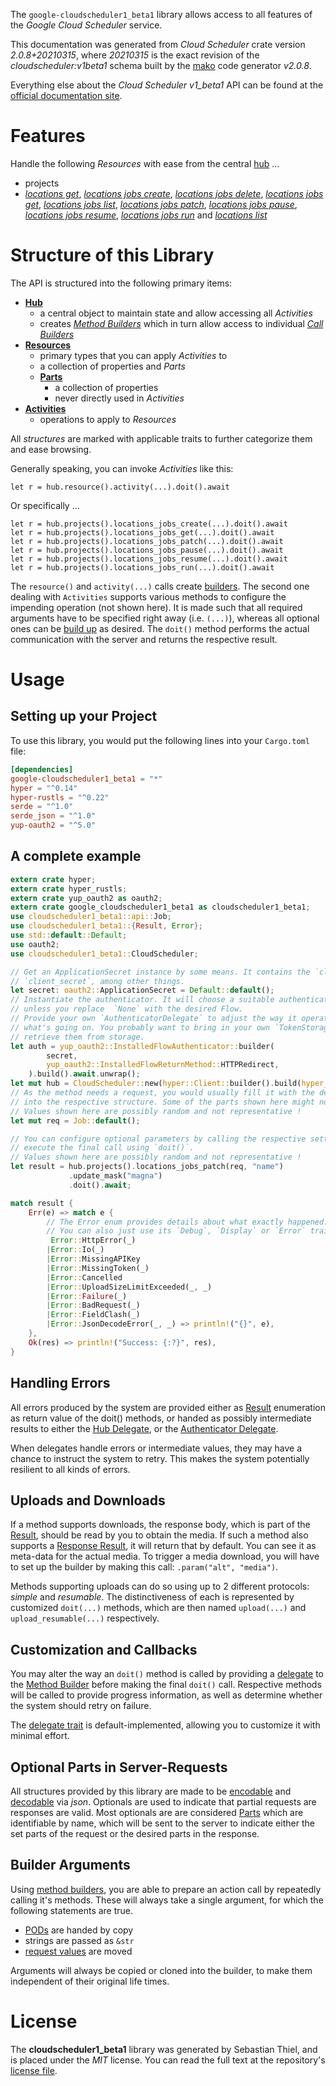 <!---
DO NOT EDIT !
This file was generated automatically from 'src/mako/api/README.md.mako'
DO NOT EDIT !
-->
The `google-cloudscheduler1_beta1` library allows access to all features of the *Google Cloud Scheduler* service.

This documentation was generated from *Cloud Scheduler* crate version *2.0.8+20210315*, where *20210315* is the exact revision of the *cloudscheduler:v1beta1* schema built by the [mako](http://www.makotemplates.org/) code generator *v2.0.8*.

Everything else about the *Cloud Scheduler* *v1_beta1* API can be found at the
[official documentation site](https://cloud.google.com/scheduler/).
# Features

Handle the following *Resources* with ease from the central [hub](https://docs.rs/google-cloudscheduler1_beta1/2.0.8+20210315/google_cloudscheduler1_beta1/CloudScheduler) ... 

* projects
 * [*locations get*](https://docs.rs/google-cloudscheduler1_beta1/2.0.8+20210315/google_cloudscheduler1_beta1/api::ProjectLocationGetCall), [*locations jobs create*](https://docs.rs/google-cloudscheduler1_beta1/2.0.8+20210315/google_cloudscheduler1_beta1/api::ProjectLocationJobCreateCall), [*locations jobs delete*](https://docs.rs/google-cloudscheduler1_beta1/2.0.8+20210315/google_cloudscheduler1_beta1/api::ProjectLocationJobDeleteCall), [*locations jobs get*](https://docs.rs/google-cloudscheduler1_beta1/2.0.8+20210315/google_cloudscheduler1_beta1/api::ProjectLocationJobGetCall), [*locations jobs list*](https://docs.rs/google-cloudscheduler1_beta1/2.0.8+20210315/google_cloudscheduler1_beta1/api::ProjectLocationJobListCall), [*locations jobs patch*](https://docs.rs/google-cloudscheduler1_beta1/2.0.8+20210315/google_cloudscheduler1_beta1/api::ProjectLocationJobPatchCall), [*locations jobs pause*](https://docs.rs/google-cloudscheduler1_beta1/2.0.8+20210315/google_cloudscheduler1_beta1/api::ProjectLocationJobPauseCall), [*locations jobs resume*](https://docs.rs/google-cloudscheduler1_beta1/2.0.8+20210315/google_cloudscheduler1_beta1/api::ProjectLocationJobResumeCall), [*locations jobs run*](https://docs.rs/google-cloudscheduler1_beta1/2.0.8+20210315/google_cloudscheduler1_beta1/api::ProjectLocationJobRunCall) and [*locations list*](https://docs.rs/google-cloudscheduler1_beta1/2.0.8+20210315/google_cloudscheduler1_beta1/api::ProjectLocationListCall)




# Structure of this Library

The API is structured into the following primary items:

* **[Hub](https://docs.rs/google-cloudscheduler1_beta1/2.0.8+20210315/google_cloudscheduler1_beta1/CloudScheduler)**
    * a central object to maintain state and allow accessing all *Activities*
    * creates [*Method Builders*](https://docs.rs/google-cloudscheduler1_beta1/2.0.8+20210315/google_cloudscheduler1_beta1/client::MethodsBuilder) which in turn
      allow access to individual [*Call Builders*](https://docs.rs/google-cloudscheduler1_beta1/2.0.8+20210315/google_cloudscheduler1_beta1/client::CallBuilder)
* **[Resources](https://docs.rs/google-cloudscheduler1_beta1/2.0.8+20210315/google_cloudscheduler1_beta1/client::Resource)**
    * primary types that you can apply *Activities* to
    * a collection of properties and *Parts*
    * **[Parts](https://docs.rs/google-cloudscheduler1_beta1/2.0.8+20210315/google_cloudscheduler1_beta1/client::Part)**
        * a collection of properties
        * never directly used in *Activities*
* **[Activities](https://docs.rs/google-cloudscheduler1_beta1/2.0.8+20210315/google_cloudscheduler1_beta1/client::CallBuilder)**
    * operations to apply to *Resources*

All *structures* are marked with applicable traits to further categorize them and ease browsing.

Generally speaking, you can invoke *Activities* like this:

```Rust,ignore
let r = hub.resource().activity(...).doit().await
```

Or specifically ...

```ignore
let r = hub.projects().locations_jobs_create(...).doit().await
let r = hub.projects().locations_jobs_get(...).doit().await
let r = hub.projects().locations_jobs_patch(...).doit().await
let r = hub.projects().locations_jobs_pause(...).doit().await
let r = hub.projects().locations_jobs_resume(...).doit().await
let r = hub.projects().locations_jobs_run(...).doit().await
```

The `resource()` and `activity(...)` calls create [builders][builder-pattern]. The second one dealing with `Activities` 
supports various methods to configure the impending operation (not shown here). It is made such that all required arguments have to be 
specified right away (i.e. `(...)`), whereas all optional ones can be [build up][builder-pattern] as desired.
The `doit()` method performs the actual communication with the server and returns the respective result.

# Usage

## Setting up your Project

To use this library, you would put the following lines into your `Cargo.toml` file:

```toml
[dependencies]
google-cloudscheduler1_beta1 = "*"
hyper = "^0.14"
hyper-rustls = "^0.22"
serde = "^1.0"
serde_json = "^1.0"
yup-oauth2 = "^5.0"
```

## A complete example

```Rust
extern crate hyper;
extern crate hyper_rustls;
extern crate yup_oauth2 as oauth2;
extern crate google_cloudscheduler1_beta1 as cloudscheduler1_beta1;
use cloudscheduler1_beta1::api::Job;
use cloudscheduler1_beta1::{Result, Error};
use std::default::Default;
use oauth2;
use cloudscheduler1_beta1::CloudScheduler;

// Get an ApplicationSecret instance by some means. It contains the `client_id` and 
// `client_secret`, among other things.
let secret: oauth2::ApplicationSecret = Default::default();
// Instantiate the authenticator. It will choose a suitable authentication flow for you, 
// unless you replace  `None` with the desired Flow.
// Provide your own `AuthenticatorDelegate` to adjust the way it operates and get feedback about 
// what's going on. You probably want to bring in your own `TokenStorage` to persist tokens and
// retrieve them from storage.
let auth = yup_oauth2::InstalledFlowAuthenticator::builder(
        secret,
        yup_oauth2::InstalledFlowReturnMethod::HTTPRedirect,
    ).build().await.unwrap();
let mut hub = CloudScheduler::new(hyper::Client::builder().build(hyper_rustls::HttpsConnector::with_native_roots()), auth);
// As the method needs a request, you would usually fill it with the desired information
// into the respective structure. Some of the parts shown here might not be applicable !
// Values shown here are possibly random and not representative !
let mut req = Job::default();

// You can configure optional parameters by calling the respective setters at will, and
// execute the final call using `doit()`.
// Values shown here are possibly random and not representative !
let result = hub.projects().locations_jobs_patch(req, "name")
             .update_mask("magna")
             .doit().await;

match result {
    Err(e) => match e {
        // The Error enum provides details about what exactly happened.
        // You can also just use its `Debug`, `Display` or `Error` traits
         Error::HttpError(_)
        |Error::Io(_)
        |Error::MissingAPIKey
        |Error::MissingToken(_)
        |Error::Cancelled
        |Error::UploadSizeLimitExceeded(_, _)
        |Error::Failure(_)
        |Error::BadRequest(_)
        |Error::FieldClash(_)
        |Error::JsonDecodeError(_, _) => println!("{}", e),
    },
    Ok(res) => println!("Success: {:?}", res),
}

```
## Handling Errors

All errors produced by the system are provided either as [Result](https://docs.rs/google-cloudscheduler1_beta1/2.0.8+20210315/google_cloudscheduler1_beta1/client::Result) enumeration as return value of
the doit() methods, or handed as possibly intermediate results to either the 
[Hub Delegate](https://docs.rs/google-cloudscheduler1_beta1/2.0.8+20210315/google_cloudscheduler1_beta1/client::Delegate), or the [Authenticator Delegate](https://docs.rs/yup-oauth2/*/yup_oauth2/trait.AuthenticatorDelegate.html).

When delegates handle errors or intermediate values, they may have a chance to instruct the system to retry. This 
makes the system potentially resilient to all kinds of errors.

## Uploads and Downloads
If a method supports downloads, the response body, which is part of the [Result](https://docs.rs/google-cloudscheduler1_beta1/2.0.8+20210315/google_cloudscheduler1_beta1/client::Result), should be
read by you to obtain the media.
If such a method also supports a [Response Result](https://docs.rs/google-cloudscheduler1_beta1/2.0.8+20210315/google_cloudscheduler1_beta1/client::ResponseResult), it will return that by default.
You can see it as meta-data for the actual media. To trigger a media download, you will have to set up the builder by making
this call: `.param("alt", "media")`.

Methods supporting uploads can do so using up to 2 different protocols: 
*simple* and *resumable*. The distinctiveness of each is represented by customized 
`doit(...)` methods, which are then named `upload(...)` and `upload_resumable(...)` respectively.

## Customization and Callbacks

You may alter the way an `doit()` method is called by providing a [delegate](https://docs.rs/google-cloudscheduler1_beta1/2.0.8+20210315/google_cloudscheduler1_beta1/client::Delegate) to the 
[Method Builder](https://docs.rs/google-cloudscheduler1_beta1/2.0.8+20210315/google_cloudscheduler1_beta1/client::CallBuilder) before making the final `doit()` call. 
Respective methods will be called to provide progress information, as well as determine whether the system should 
retry on failure.

The [delegate trait](https://docs.rs/google-cloudscheduler1_beta1/2.0.8+20210315/google_cloudscheduler1_beta1/client::Delegate) is default-implemented, allowing you to customize it with minimal effort.

## Optional Parts in Server-Requests

All structures provided by this library are made to be [encodable](https://docs.rs/google-cloudscheduler1_beta1/2.0.8+20210315/google_cloudscheduler1_beta1/client::RequestValue) and 
[decodable](https://docs.rs/google-cloudscheduler1_beta1/2.0.8+20210315/google_cloudscheduler1_beta1/client::ResponseResult) via *json*. Optionals are used to indicate that partial requests are responses 
are valid.
Most optionals are are considered [Parts](https://docs.rs/google-cloudscheduler1_beta1/2.0.8+20210315/google_cloudscheduler1_beta1/client::Part) which are identifiable by name, which will be sent to 
the server to indicate either the set parts of the request or the desired parts in the response.

## Builder Arguments

Using [method builders](https://docs.rs/google-cloudscheduler1_beta1/2.0.8+20210315/google_cloudscheduler1_beta1/client::CallBuilder), you are able to prepare an action call by repeatedly calling it's methods.
These will always take a single argument, for which the following statements are true.

* [PODs][wiki-pod] are handed by copy
* strings are passed as `&str`
* [request values](https://docs.rs/google-cloudscheduler1_beta1/2.0.8+20210315/google_cloudscheduler1_beta1/client::RequestValue) are moved

Arguments will always be copied or cloned into the builder, to make them independent of their original life times.

[wiki-pod]: http://en.wikipedia.org/wiki/Plain_old_data_structure
[builder-pattern]: http://en.wikipedia.org/wiki/Builder_pattern
[google-go-api]: https://github.com/google/google-api-go-client

# License
The **cloudscheduler1_beta1** library was generated by Sebastian Thiel, and is placed 
under the *MIT* license.
You can read the full text at the repository's [license file][repo-license].

[repo-license]: https://github.com/Byron/google-apis-rsblob/main/LICENSE.md
